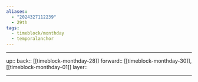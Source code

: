 ```yaml
---
aliases:
  - "2024327112239"
  - 29th
tags:
  - timeblock/monthday
  - temporalanchor
---
```




***

up:: 
back:: [[timeblock-monthday-28]]
forward:: [[timeblock-monthday-30]], [[timeblock-monthday-01]]
layer:: 

***

